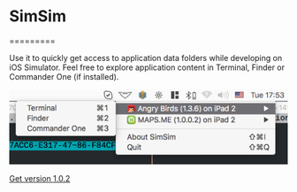 # SimSim
=========

Use it to quickly get access to application data folders while developing on iOS Simulator.
Feel free to explore application content in Terminal, Finder or Commander One (if installed).

![Alt text](/simsim.png?raw=true "screenshot")

[Get version 1.0.2](https://github.com/dsmelov/simsim/blob/master/Release/SimSim_1.0.2.zip?raw=true)